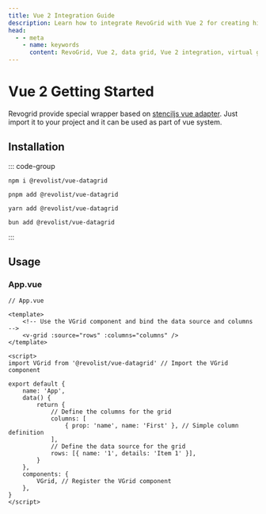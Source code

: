 ```yaml
---
title: Vue 2 Integration Guide
description: Learn how to integrate RevoGrid with Vue 2 for creating high-performance, scalable data grids with support for virtual rows and columns.
head:
  - - meta
    - name: keywords
      content: RevoGrid, Vue 2, data grid, Vue 2 integration, virtual grid, virtual rows, virtual columns, reactive data grid, Vue data grid, Vue 2 grid example, grid performance, large data sets, customizable grid
---
```

# Vue 2 Getting Started

Revogrid provide special wrapper based on [stenciljs vue adapter](https://www.npmjs.com/package/@revolist/vue-datagrid). Just import it to your project and it can be used as part of vue system.

## Installation

::: code-group

```npm
npm i @revolist/vue-datagrid

```

```pnpm
pnpm add @revolist/vue-datagrid
```

```yarn
yarn add @revolist/vue-datagrid
```

```bun
bun add @revolist/vue-datagrid
```

:::

## Usage

### App.vue

```vue
// App.vue

<template>
    <!-- Use the VGrid component and bind the data source and columns -->
    <v-grid :source="rows" :columns="columns" />
</template>

<script>
import VGrid from '@revolist/vue-datagrid' // Import the VGrid component

export default {
    name: 'App',
    data() {
        return {
            // Define the columns for the grid
            columns: [
                { prop: 'name', name: 'First' }, // Simple column definition
            ],
            // Define the data source for the grid
            rows: [{ name: '1', details: 'Item 1' }],
        }
    },
    components: {
        VGrid, // Register the VGrid component
    },
}
</script>
```

<!--@include: ../../demo/vue/vue2.sample.md-->
